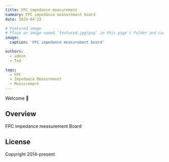 ```yaml
---
title: FPC impedance measurement
summary: FPC impedance measurement board
date: 2024-04-23

# Featured image
# Place an image named `featured.jpg/png` in this page's folder and customize its options here.
image:
  caption: 'FPC impedance measurement board'

authors:
  - admin
  - Ted

tags:
  - FPC
  - Impedance Measurement
  - Measurement
---
```


Welcome 👋

## Overview

FPC impedance measurement Board

## License

Copyright 2014-present 
